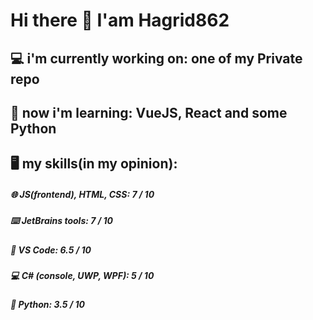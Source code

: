 # Hi there 👋 I'am Hagrid862

## 💻 i'm currently working on: one of my Private repo 
## 📔 now i'm learning:         VueJS, React and some Python
## 🖥 my skills(in my opinion):
##### 🌐 JS(frontend), HTML, CSS: 7 / 10
##### ⌨️ JetBrains tools: 7 / 10
##### 📄 VS Code: 6.5 / 10
##### 💻 C# (console, UWP, WPF): 5 / 10
##### 🐍 Python: 3.5 / 10
